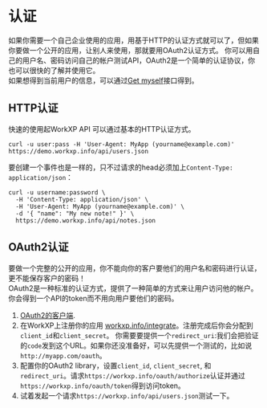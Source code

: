 # 认证
如果你需要一个自己企业使用的应用，用基于HTTP的认证方式就可以了，但如果你要做一个公开的应用，让别人来使用，那就要用OAuth2认证方式。
你可以用自己的用户名、密码访问自己的帐户测试API，OAuth2是一个简单的认证协议，你也可以很快的了解并使用它。  
如果想得到当前用户的信息，可以通过[Get myself](https://github.com/yuanping/workxp-api/blob/master/sections/users.md#get-user)接口得到。

## HTTP认证
快速的使用起WorkXP API 可以通过基本的HTTP认证方式。
```shell
curl -u user:pass -H 'User-Agent: MyApp (yourname@example.com)' https://demo.workxp.info/api/users.json
```

要创建一个事件也是一样的，只不过请求的head必须加上`Content-Type: application/json`：  

```shell
curl -u username:password \
  -H 'Content-Type: application/json' \
  -H 'User-Agent: MyApp (yourname@example.com)' \
  -d '{ "name": "My new note!" }' \
  https://demo.workxp.info/api/notes.json
```

## OAuth2认证
要做一个完整的公开的应用，你不能向你的客户要他们的用户名和密码进行认证，更不能保存客户的密码！  
OAuth2是一种标准的认证方式，提供了一种简单的方式来让用户访问他的帐户。你会得到一个API的token而不用向用户要他们的密码。

1. [OAuth2的客户端](http://oauth.net/code/).
2. 在WorkXP上注册你的应用 [workxp.info/integrate](https://workxp.info/integrate)。注册完成后你会分配到`client_id`和`client_secret`。
你需要要提供一个`redirect_uri`:我们会把验证的`code`发到这个URL。如果你还没准备好，可以先提供一个测试的，比如说 `http://myapp.com/oauth`。
3. 配置你的OAuth2 library，设置`client_id`, `client_secret`, 和 `redirect_uri`。请求`https://workxp.info/oauth/authorize`认证并通过 `https://workxp.info/oauth/token`得到访问token。
4. 试着发起一个请求`https://workxp.info/api/users.json`测试一下。